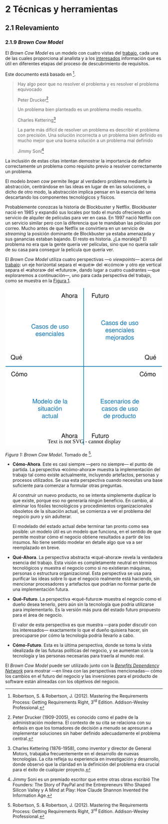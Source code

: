 # 2 Técnicas y herramientas

## 2.1 Relevamiento

### 2.1.9 *Brown Cow Model*

El *Brown Cow Model* es un modelo con cuatro vistas del
[trabajo](/4_Conceptos/4_Trabajo_y_area_de_trabajo.md), cada una de las cuales
proporciona al analista y a los [interesados](/4_Conceptos/4_Interesado.md)
información que es útil en diferentes etapas del proceso de descubrimiento de
requisitos.

Este documento está basado en [^1].

[^1]: Robertson, S. & Robertson, J. (2012). Mastering the Requirements Process:
Getting Requirements Right, 3<sup>rd</sup> Edition. Addison-Wesley Professional.

> Hay algo peor que no resolver el problema y es resolver el problema
> equivocado
>
> Peter Drucker[^2]

[^2]: Peter Drucker (1909-2005), es conocido como el padre de la administración
moderna. El contexto de su cita se relaciona con su énfasis en que los tomadores
de decisión a menudo se apresuran a implementar soluciones sin haber definido
adecuadamente el problema central.

> Un problema bien planteado es un problema medio resuelto.
>
> Charles Kettering[^3]

[^3]: Charles Kettering (1876-1958), como inventor y director de General Motors,
trabajaba frecuentemente en el desarrollo de nuevas tecnologías. La cita refleja
su experiencia en investigación y desarrollo, donde observó que la claridad en
la definición del problema era crucial para el éxito de cualquier proyecto.

> La parte más difícil de resolver un problema es describir el problema con
> precisión. Una solución incorrecta a un problema bien definido es mucho mejor
> que una buena solución a un problema mal definido
>
> Jimmy Soni[^4]

[^4]: Jimmy Soni es un premiado escritor que entre otras obras escribió The
Founders: The Story of PayPal and the Entrepreneurs Who Shaped Silicon Valley y
A Mind at Play: How Claude Shannon Invented the Information Age.

La inclusión de estas citas intentan demostrar la importancia de definir
correctamente un problema como requisito previo a resolver correctamente un
problema.

El modelo *brown cow* permite llegar al verdadero problema mediante la
abstracción, centrándose en las ideas en lugar de en las soluciones, o dicho de
otro modo, la abstracción implica pensar en la esencia del tema descartando los
componentes tecnológicos y físicos.

Probablemente conozcas la historia de Blockbuster y Netflix. Blockbuster nació
en 1985 y expandió sus locales por todo el mundo ofreciendo un servicio de
alquiler de películas para ver en casa. En 1997 nació Netflix con un servicio
similar pero con la diferencia que te mandaban las películas por correo. Mucho
antes de que Netflix se convirtiera en un servicio de *streaming* la posición
dominante de Blockbuster ya estaba amenazada y sus ganancias estaban bajando. El
resto es historia. ¿La moraleja? El problema no era que la gente quería ver
películas, sino que no quería salir de su casa para conseguir la película que
quería ver.

El *Brown Cow Model* utiliza cuatro perspectivas —o *viewpoints*— acerca del
[trabajo](/4_Conceptos/4_Trabajo_y_area_de_trabajo.md): un eje horizontal separa
el ≪qué≫ del ≪cómo≫ y otro eje vertical separa el ≪ahora≫ del ≪futuro≫, dando
lugar a cuatro cuadrantes —que exploraremos a continuación—, uno para cada
perspectiva del trabajo, como se muestra en la [Figura 1](#figura-1).

<span id="figura-1"/>

![Brown Cow Model](/diagrams/Brown_Cow_Model.svg)

*Figura 1: Brown Cow Model*. Tomado de [^1].

* **Cómo-Ahora**. Este es casi siempre —pero no siempre— el punto de partida. La
  perspectiva ≪cómo-ahora≫ muestra la implementación del trabajo tal como existe
  actualmente, incluyendo artefactos, personas y procesos utilizados. Se usa
  esta perspectiva cuando necesitas una base suficiente para comenzar a formular
  otras preguntas.

  Al construir un nuevo producto, no se intenta simplemente duplicar lo que
  existe, porque eso no generaría ningún beneficio. En cambio, al eliminar los
  fósiles tecnológicos y procedimientos organizacionales obsoletos de la
  situación actual, se comienza a ver el problema del negocio puro y sin
  adulterar.

  El modelado del estado actual debe terminar tan pronto como sea posible: un
  modelo útil es un modelo que funciona, en el sentido de que permite mostrar
  cómo el negocio obtiene resultados a partir de los insumos. No tiene sentido
  modelar en detalle algo que va a ser reemplazado en breve.

* **Qué-Ahora**. La perspectiva abstracta ≪qué-ahora≫ revela la verdadera
  esencia del trabajo. Esta visión es completamente neutral en términos
  tecnológicos y muestra el negocio como si no existieran máquinas, personas o
  estructura organizacional. Esta perspectiva se usa para purificar las ideas
  sobre lo que el negocio realmente está haciendo, sin mencionar procesadores y
  artefactos que podrían no formar parte de una implementación futura.

* **Qué-Futuro**. La perspectiva ≪qué-futuro≫ muestra el negocio como el dueño
  desea tenerlo, pero aún sin la tecnología que podría utilizarse para
  implementarlo. Es la versión más pura del estado futuro propuesto para el área
  de negocio.

  El valor de esta perspectiva es que muestra —para poder discutir con los
  interesados— exactamente lo que el dueño quisiera hacer, sin preocuparse por
  cómo la tecnología podría llevarlo a cabo.

* **Cómo-Futuro**. Esta es la última perspectiva, donde se toma la vista
  idealizada de las futuras políticas del negocio, y se aumentan con la
  tecnología y las personas necesarias para traerla al mundo real.

El *Brown Cow Model* puede ser utilizado junto con la [*Benefits Dependency
Network*](./2_01_10_Benefits_Dependency_Network.md) para mostrar —en línea con
las perspectivas mencionadas— cómo los cambios en el futuro del negocio y las
inversiones para el producto de software están alineadas con los objetivos del
negocio.
